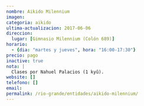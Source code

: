 ```yaml
---
nombre: Aikido Milennium
imagen: 
categoria: aikido
ultima-actualizacion: 2017-06-06
direccion: 
  lugar: [Gimnasio Milennium (Colón 689)]
horario: 
  - {dia: "martes y jueves", hora: "16:00-17:30"}
precio: pago
inactive: true
nota: | 
  Clases por Nahuel Palacios (1 kyû).
website: []
telefono: []
email: 
permalink: /rio-grande/entidades/aikido-milennium/
---
```

